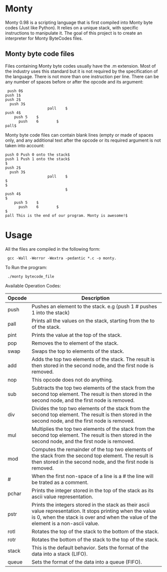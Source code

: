 # Monty

Monty 0.98 is a scripting language that is first compiled into Monty byte codes (Just like Python). It relies on a unique stack, with specific instructions to manipulate it. The goal of this project is to create an interpreter for Monty ByteCodes files.

## Monty byte code files

Files containing Monty byte codes usually have the .m extension. Most of the industry uses this standard but it is not required by the specification of the language. There is not more than one instruction per line. There can be any number of spaces before or after the opcode and its argument:

```
 push 0$
push 1$
push 2$
  push 3$
                   pall    $
push 4$
    push 5    $
      push    6        $
pall$

```

Monty byte code files can contain blank lines (empty or made of spaces only, and any additional text after the opcode or its required argument is not taken into account:

```
push 0 Push 0 onto the stack$
push 1 Push 1 onto the stack$
$
push 2$
  push 3$
                   pall    $
$
$
                           $
push 4$
$
    push 5    $
      push    6        $
$
pall This is the end of our program. Monty is awesome!$

```

# Usage

All the files are compiled in the following form:

```
 gcc -Wall -Werror -Wextra -pedantic *.c -o monty.

```

To Run the program:

```
 ./monty bytecode_file
```

Available Operation Codes:

| Opcode | Description |
|---------------- | -----------|
|push   | Pushes an element to the stack. e.g (push 1 # pushes 1 into the stack)|
|pall   | Prints all the values on the stack, starting from the to of the stack.|
|pint   | Prints the value at the top of the stack.|
|pop    | Removes the to element of the stack. |
|swap   | Swaps the top to elements of the stack.|
|add    | Adds the top two elements of the stack. The result is then stored in the second node, and the first node is removed.|
|nop    | This opcode does not do anything.|
|sub    | Subtracts the top two elements of the stack from the second top element. The result is then stored in the second node, and the first node is removed.|
|div    | Divides the top two elements of the stack from the second top element. The result is then stored in the second node, and the first node is removed.|
|mul | Multiplies the top two elements of the stack from the second top element. The result is then stored in the second node, and the first node is removed.|
|mod    | Computes the remainder of the top two elements of the stack from the second top element. The result is then stored in the second node, and the first node is removed.|
|#      | When the first non-space of a line is a # the line will be trated as a comment.|
|pchar  | Prints the integer stored in the top of the stack as its ascii value representation.|
|pstr   | Prints the integers stored in the stack as their ascii value representation. It stops printing when the value is 0, when the stack is over and when the value of the element is a non-ascii value.|
|rotl   | Rotates the top of the stack to the bottom of the stack.|
|rotr   | Rotates the bottom of the stack to the top of the stack.|
|stack  | This is the default behavior. Sets the format of the data into a stack (LIFO).|
|queue  | Sets the format of the data into a queue (FIFO).|
